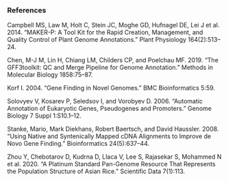 ### References
Campbell MS, Law M, Holt C, Stein JC, Moghe GD, Hufnagel DE, Lei J et al. 2014. “MAKER-P: A Tool Kit for the Rapid Creation, Management, and Quality Control of Plant Genome Annotations.” Plant Physiology 164(2):513–24.

Chen, M-J M, Lin H, Chiang LM, Childers CP, and Poelchau MF. 2019. “The GFF3toolkit: QC and Merge Pipeline for Genome Annotation.” Methods in Molecular Biology 1858:75–87.

Korf I. 2004. “Gene Finding in Novel Genomes.” BMC Bioinformatics 5:59.

Solovyev V, Kosarev P, Seledsov I, and Vorobyev D. 2006. “Automatic Annotation of Eukaryotic Genes, Pseudogenes and Promoters.” Genome Biology 7 Suppl 1:S10.1–12.

Stanke, Mario, Mark Diekhans, Robert Baertsch, and David Haussler. 2008. “Using Native and Syntenically Mapped cDNA Alignments to Improve de Novo Gene Finding.” Bioinformatics 24(5):637–44.

Zhou Y, Chebotarov D, Kudrna D, Llaca V, Lee S, Rajasekar S, Mohammed N et al. 2020. “A Platinum Standard Pan-Genome Resource That Represents the Population Structure of Asian Rice.” Scientific Data 7(1):113.
